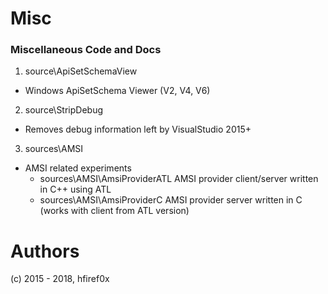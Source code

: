 # Misc

### Miscellaneous Code and Docs

1. source\ApiSetSchemaView
* Windows ApiSetSchema Viewer (V2, V4, V6)

2. source\StripDebug
* Removes debug information left by VisualStudio 2015+

3. sources\AMSI
* AMSI related experiments
    * sources\AMSI\AmsiProviderATL 
AMSI provider client/server written in C++ using ATL
    * sources\AMSI\AmsiProviderC
AMSI provider server written in C (works with client from ATL version)



# Authors

(c) 2015 - 2018, hfiref0x